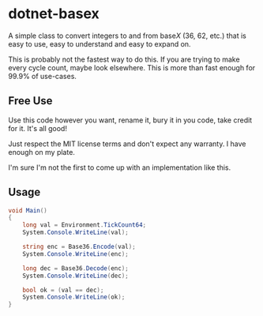 # dotnet-basex
A simple class to convert integers to and from base*X* (36, 62, etc.) that is easy to use, easy to understand and easy to expand on.  

This is probably not the fastest way to do this.  If you are trying to make every cycle count, maybe look elsewhere.  This is more than fast enough for 99.9% of use-cases.

## Free Use
Use this code however you want, rename it, bury it in you code, take credit for it.  It's all good!

Just respect the MIT license terms and don't expect any warranty.  I have enough on my plate.

I'm sure I'm not the first to come up with an implementation like this.


## Usage
```csharp
void Main()
{
    long val = Environment.TickCount64;
    System.Console.WriteLine(val);

    string enc = Base36.Encode(val);
    System.Console.WriteLine(enc);

    long dec = Base36.Decode(enc);
    System.Console.WriteLine(dec);

    bool ok = (val == dec);
    System.Console.WriteLine(ok);
}
```
